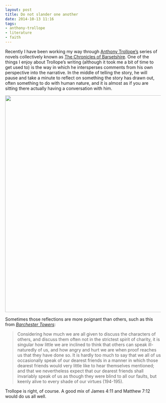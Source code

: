 ```yaml
---
layout: post
title: Do not slander one another
date: 2014-10-13 11:16
tags:
- anthony-trollope
- literature
- faith
---
```

Recently I have been working my way through [Anthony Trollope’s](http://en.wikipedia.org/wiki/Anthony_Trollope) series of novels collectively known as [The Chronicles of Barsetshire](http://en.wikipedia.org/wiki/Chronicles_of_Barsetshire). One of the things I enjoy about Trollope’s writing (although it took me a bit of time to get used to) is the way in which he intersperses comments from his own perspective into the narrative. In the middle of telling the story, he will pause and take a minute to reflect on something the story has drawn out, often something to do with human nature, and it is almost as if you are sitting there actually having a conversation with him.

<div class="image-cropper"><img src="http://dl.dropboxusercontent.com/u/3897986/Jake%20Blog%20Images/gossip.jpg" width="700"></div>

Sometimes those reflections are more poignant than others, such as this from *[Barchester Towers](http://www.amazon.co.uk/gp/product/0192834320)*:

<blockquote>
Considering how much we are all given to discuss the characters of others, and discuss them often not in the strictest spirit of charity, it is singular how little we are inclined to think that others can speak ill-naturedly of us, and how angry and hurt we are when proof reaches us that they have done so. It is hardly too much to say that we all of us occasionally speak of our dearest friends in a manner in which those dearest friends would very little like to hear themselves mentioned; and that we nevertheless expect that our dearest friends shall invariably speak of us as though they were blind to all our faults, but keenly alive to every shade of our virtues (194-195).
</blockquote>

Trollope is right, of course. A good mix of James 4:11 and Matthew 7:12 would do us all well.
